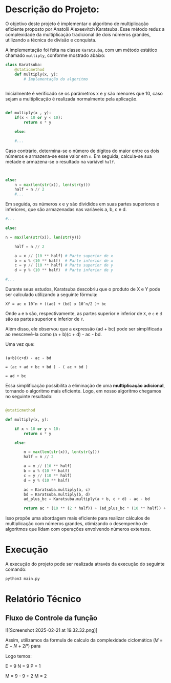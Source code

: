 # Descrição do Projeto: 

O objetivo deste projeto é implementar o algoritmo de multiplicação eficiente proposto por Anatolii Alexeevitch Karatsuba. Esse método reduz a complexidade da multiplicação tradicional de dois números grandes, utilizando a técnica de divisão e conquista.  


A implementação foi feita na classe `Karatsuba`, com um método estático chamado `multiply`, conforme mostrado abaixo:  


```python
class Karatsuba:
    @staticmethod
    def multiply(x, y):
        # Implementação do algoritmo
  
```

Inicialmente é verificado se os parâmetros x e y são menores que 10, caso sejam a multiplicação é realizada normalmente pela aplicação.

```python

def multiply(x , y):
    if(x < 10 or y < 10):
        return x * y

    else: 

    #...

```

  
Caso contrário, determina-se o número de dígitos do maior entre os dois números e armazena-se esse valor em `n`. Em seguida, calcula-se sua metade e armazena-se o resultado na variável `half`.


```python


else: 
    n = max(len(str(x)), len(str(y)))
    half = n // 2
	#...

```
  

Em seguida, os números x e y são divididos em suas partes superiores e inferiores, que são armazenadas nas variáveis a, b, c e d. 


``` python
#...

else:

n = max(len(str(x)), len(str(y)))

    half = n // 2

	a = x // (10 ** half) # Parte superior de x
	b = x % (10 ** half)  # Parte inferior de x
	c = y // (10 ** half) # Parte superior de y
	d = y % (10 ** half)  # Parte inferior de y

#...
```

  
Durante seus estudos, Karatsuba descobriu que o produto de X e Y pode ser calculado utilizando a seguinte fórmula:

`XY = ac x 10ˆn + ((ad) + (bd) x 10ˆn/2 )+ bc`

Onde `a` e `b` são, respectivamente, as partes superior e inferior de `X`, e `c` e `d` são as partes superior e inferior de `Y`.

Além disso, ele observou que a expressão (ad + bc) pode ser simplificada ao reescrevê-la como (a + b)(c + d) - ac - bd.


Uma vez que:

```

(a+b)(c+d) - ac - bd

= (ac + ad + bc + bd ) - ( ac + bd )

= ad + bc

```

  
Essa simplificação possibilita a eliminação de uma **multiplicação adicional**, tornando o algoritmo mais eficiente. Logo, em nosso algoritmo chegamos no seguinte resultado:


``` python 

@staticmethod

def multiply(x, y):

	if x < 10 or y < 10:
		return x * y

	else:

		n = max(len(str(x)), len(str(y)))
		half = n // 2

		a = x // (10 ** half)
		b = x % (10 ** half)
		c = y // (10 ** half)
		d = y % (10 ** half)

		ac = Karatsuba.multiply(a, c)
		bd = Karatsuba.multiply(b, d)
		ad_plus_bc = Karatsuba.multiply(a + b, c + d) - ac - bd

		return ac * (10 ** (2 * half)) + (ad_plus_bc * (10 ** half)) + bd

```

Isso propõe uma abordagem mais eficiente para realizar cálculos de multiplicação com números grandes, otimizando o desempenho de algoritmos que lidam com operações envolvendo números extensos.


# Execução

A execução do projeto pode ser realizada através da execução do seguinte comando:

```
python3 main.py
```


# Relatório Técnico

## Fluxo de Controle da função

![[Screenshot 2025-02-21 at 19.32.32.png]]

Assim, utilizamos da formula de calculo da complexidade ciclomática (𝑀 = 𝐸 − 𝑁 + 2𝑃) para 

Logo temos:

E = 9
N = 9
P = 1

M = 9 - 9 + 2
M = 2